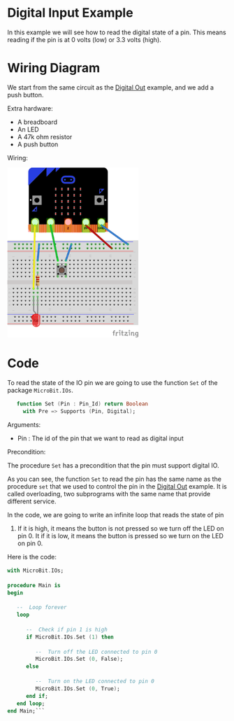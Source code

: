 Digital Input Example
=====================

In this example we will see how to read the digital state of a pin. This means
reading if the pin is at 0 volts (low) or 3.3 volts (high).

Wiring Diagram
==============

We start from the same circuit as the [Digital Out](../digital_out) example,
and we add a push button.

Extra hardware:

 - A breadboard
 - An LED
 - A 47k ohm resistor
 - A push button

Wiring:

<img src="../doc/fritzing_sketches/screenshots/digital_in.png" width="300">

Code
====

To read the state of the IO pin we are going to use the function `Set` of the 
package `MicroBit.IOs`.

```ada
   function Set (Pin : Pin_Id) return Boolean
     with Pre => Supports (Pin, Digital);
```

Arguments:

 - Pin   : The id of the pin that we want to read as digital input

Precondition:

The procedure `Set` has a precondition that the pin must support digital IO.

As you can see, the function `Set` to read the pin has the same name as the
procedure `set` that we used to control the pin in the
[Digital Out](../Digital_out) example. It is called overloading, two subprograms
with the same name that provide different service.

In the code, we are going to write an infinite loop that reads the state of pin
1. If it is high, it means the button is not pressed so we turn off the LED on
pin 0. It if it is low, it means the button is pressed so we turn on the LED on
pin 0.

Here is the code:
```ada
with MicroBit.IOs;

procedure Main is
begin

   --  Loop forever
   loop

      --  Check if pin 1 is high
      if MicroBit.IOs.Set (1) then

         --  Turn off the LED connected to pin 0
         MicroBit.IOs.Set (0, False);
      else

         --  Turn on the LED connected to pin 0
         MicroBit.IOs.Set (0, True);
      end if;
   end loop;
end Main;```
